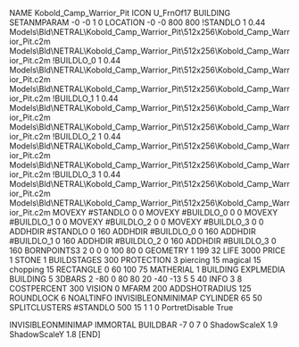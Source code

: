 NAME Kobold_Camp_Warrior_Pit
ICON U_FrnOf17
BUILDING
SETANMPARAM -0 -0 1 0
LOCATION -0 -0 800 800
!STANDLO      1 0.44 Models\Bld\NETRAL\Kobold_Camp_Warrior_Pit\512x256\Kobold_Camp_Warrior_Pit.c2m Models\Bld\NETRAL\Kobold_Camp_Warrior_Pit\512x256\Kobold_Camp_Warrior_Pit.c2m 
!BUILDLO_0    1 0.44 Models\Bld\NETRAL\Kobold_Camp_Warrior_Pit\512x256\Kobold_Camp_Warrior_Pit.c2m Models\Bld\NETRAL\Kobold_Camp_Warrior_Pit\512x256\Kobold_Camp_Warrior_Pit.c2m 
!BUILDLO_1    1 0.44 Models\Bld\NETRAL\Kobold_Camp_Warrior_Pit\512x256\Kobold_Camp_Warrior_Pit.c2m Models\Bld\NETRAL\Kobold_Camp_Warrior_Pit\512x256\Kobold_Camp_Warrior_Pit.c2m 
!BUILDLO_2    1 0.44 Models\Bld\NETRAL\Kobold_Camp_Warrior_Pit\512x256\Kobold_Camp_Warrior_Pit.c2m Models\Bld\NETRAL\Kobold_Camp_Warrior_Pit\512x256\Kobold_Camp_Warrior_Pit.c2m 
!BUILDLO_3    1 0.44 Models\Bld\NETRAL\Kobold_Camp_Warrior_Pit\512x256\Kobold_Camp_Warrior_Pit.c2m Models\Bld\NETRAL\Kobold_Camp_Warrior_Pit\512x256\Kobold_Camp_Warrior_Pit.c2m 
MOVEXY #STANDLO   0 0
MOVEXY #BUILDLO_0 0 0
MOVEXY #BUILDLO_1 0 0
MOVEXY #BUILDLO_2 0 0
MOVEXY #BUILDLO_3 0 0
ADDHDIR #STANDLO 0 160
ADDHDIR #BUILDLO_0 0 160
ADDHDIR #BUILDLO_1 0 160
ADDHDIR #BUILDLO_2 0 160
ADDHDIR #BUILDLO_3 0 160
BORNPOINTS3 2 0 0 0 100 80 0
GEOMETRY 1 199 32
LIFE     3000
PRICE 1 STONE 1
BUILDSTAGES 300
PROTECTION 3 piercing 15 magical 15 chopping 15
RECTANGLE    0 60 100 75
MATHERIAL 1 BUILDING
EXPLMEDIA BUILDING 5
3DBARS 2 -80 0 80 80 20 -40 -13 5 5 40
INFO 3 8
COSTPERCENT 300
VISION 0
MFARM 200
ADDSHOTRADIUS 125
ROUNDLOCK 6
NOALTINFO
INVISIBLEONMINIMAP
CYLINDER 65 50
SPLITCLUSTERS #STANDLO 500 15 1 1 0
PortretDisable True

INVISIBLEONMINIMAP
IMMORTAL
BUILDBAR -7 0 7 0
ShadowScaleX 1.9
ShadowScaleY 1.8
[END]
